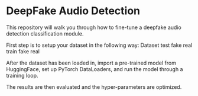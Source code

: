 # DeepFake Audio Detection

This repository will walk you through how to fine-tune a deepfake audio detection classification module.

First step is to setup your dataset in the following way:
Dataset
    test
        fake
        real
    train
        fake
        real

After the dataset has been loaded in, import a pre-trained model from HuggingFace, set up PyTorch DataLoaders, and run the model through a training loop.

The results are then evaluated and the hyper-parameters are optimized.